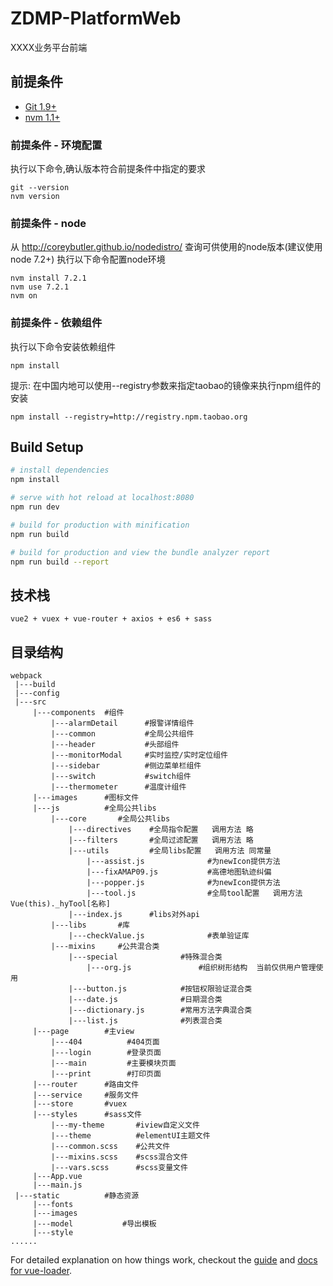 # ZDMP-PlatformWeb
XXXX业务平台前端

## 前提条件
- [Git 1.9+](http://git-scm.com/downloads)
- [nvm 1.1+](https://github.com/creationix/nvm)

### 前提条件 - 环境配置
执行以下命令,确认版本符合前提条件中指定的要求
```SHELL
git --version
nvm version
```

### 前提条件 - node
从 http://coreybutler.github.io/nodedistro/ 查询可供使用的node版本(建议使用node 7.2+)
执行以下命令配置node环境
```SHELL
nvm install 7.2.1
nvm use 7.2.1
nvm on
```

### 前提条件 - 依赖组件
执行以下命令安装依赖组件
```SHELL
npm install
```
提示: 在中国内地可以使用--registry参数来指定taobao的镜像来执行npm组件的安装
```SHELL
npm install --registry=http://registry.npm.taobao.org
```

## Build Setup

``` bash
# install dependencies
npm install

# serve with hot reload at localhost:8080
npm run dev

# build for production with minification
npm run build

# build for production and view the bundle analyzer report
npm run build --report
```
## 技术栈
    vue2 + vuex + vue-router + axios + es6 + sass
## 目录结构
```
webpack
 |---build
 |---config
 |---src
     |---components  #组件
         |---alarmDetail      #报警详情组件
         |---common           #全局公共组件
         |---header           #头部组件
         |---monitorModal     #实时监控/实时定位组件
         |---sidebar          #侧边菜单栏组件
         |---switch           #switch组件
         |---thermometer      #温度计组件
     |---images      #图标文件
     |---js          #全局公共libs
         |---core       #全局公共libs
             |---directives    #全局指令配置   调用方法 略
             |---filters       #全局过滤配置   调用方法 略
             |---utils         #全局libs配置   调用方法 同常量
                 |---assist.js              #为newIcon提供方法
                 |---fixAMAP09.js           #高德地图轨迹纠偏
                 |---popper.js              #为newIcon提供方法
                 |---tool.js                #全局tool配置   调用方法 Vue(this)._hyTool[名称]
             |---index.js      #libs对外api
         |---libs       #库
             |---checkValue.js              #表单验证库
         |---mixins     #公共混合类
             |---special              #特殊混合类
                 |---org.js               #组织树形结构  当前仅供用户管理使用
             |---button.js            #按钮权限验证混合类
             |---date.js              #日期混合类
             |---dictionary.js        #常用方法字典混合类
             |---list.js              #列表混合类
     |---page        #主view
         |---404          #404页面
         |---login        #登录页面
         |---main         #主要模块页面
         |---print        #打印页面
     |---router      #路由文件
     |---service     #服务文件
     |---store       #vuex
     |---styles      #sass文件
         |---my-theme       #iview自定义文件
         |---theme          #elementUI主题文件
         |---common.scss    #公共文件
         |---mixins.scss    #scss混合文件
         |---vars.scss      #scss变量文件
     |---App.vue
     |---main.js
 |---static          #静态资源
     |---fonts
     |---images
     |---model           #导出模板
     |---style
......

  ```

For detailed explanation on how things work, checkout the [guide](http://vuejs-templates.github.io/webpack/) and [docs for vue-loader](http://vuejs.github.io/vue-loader).
